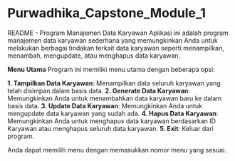 # Purwadhika_Capstone_Module_1

README - Program Manajemen Data Karyawan
Aplikasi ini adalah program manajemen data karyawan sederhana yang memungkinkan Anda untuk melakukan berbagai tindakan terkait data karyawan seperti menampilkan, menambah, mengupdate, atau menghapus data karyawan.

**Menu Utama**
Program ini memiliki menu utama dengan beberapa opsi:

**1. Tampilkan Data Karyawan**: Menampilkan data seluruh karyawan yang telah disimpan dalam basis data.
**2. Generate Data Karyawan**: Memungkinkan Anda untuk menambahkan data karyawan baru ke dalam basis data.
**3. Update Data Karyawan**: Memungkinkan Anda untuk mengupdate data karyawan yang sudah ada.
**4. Hapus Data Karyawan**: Memungkinkan Anda untuk menghapus data karyawan berdasarkan ID Karyawan atau menghapus seluruh data karyawan.
**5. Exit**: Keluar dari program.

Anda dapat memilih menu dengan memasukkan nomor menu yang sesuai.
